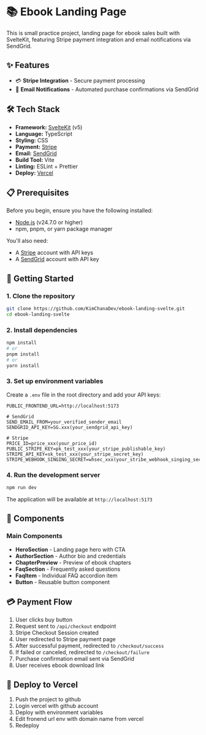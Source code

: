# 📚 Ebook Landing Page

This is small practice project, landing page for ebook sales built with SvelteKit, featuring Stripe payment integration and email notifications via SendGrid.

## ✨ Features

- 💳 **Stripe Integration** - Secure payment processing
- 📧 **Email Notifications** - Automated purchase confirmations via SendGrid

## 🛠️ Tech Stack

- **Framework:** [SvelteKit](https://kit.svelte.dev/) (v5)
- **Language:** TypeScript
- **Styling:** CSS
- **Payment:** [Stripe](https://stripe.com/)
- **Email:** [SendGrid](https://sendgrid.com/)
- **Build Tool:** Vite
- **Linting:** ESLint + Prettier
- **Deploy:** [Vercel](https://vercel.com/)

## 📋 Prerequisites

Before you begin, ensure you have the following installed:

- [Node.js](https://nodejs.org/) (v24.7.0 or higher)
- npm, pnpm, or yarn package manager

You'll also need:

- A [Stripe](https://stripe.com/) account with API keys
- A [SendGrid](https://sendgrid.com/) account with API key

## 🚀 Getting Started

### 1. Clone the repository

```bash
git clone https://github.com/KimChanaDev/ebook-landing-svelte.git
cd ebook-landing-svelte
```

### 2. Install dependencies

```bash
npm install
# or
pnpm install
# or
yarn install
```

### 3. Set up environment variables

Create a `.env` file in the root directory and add your API keys:

```env
PUBLIC_FRONTEND_URL=http://localhost:5173

# SendGrid
SEND_EMAIL_FROM=your_verified_sender_email
SENDGRID_API_KEY=SG.xxx(your_sendgrid_api_key)

# Stripe
PRICE_ID=price_xxx(your_price_id)
PUBLIC_STRIPE_KEY=pk_test_xxx(your_stripe_publishable_key)
STRIPE_API_KEY=sk_test_xxx(your_stripe_secret_key)
STRIPE_WEBHOOK_SINGING_SECRET=whsec_xxx(your_stribe_webhook_singing_secret)
```

### 4. Run the development server

```bash
npm run dev
```

The application will be available at `http://localhost:5173`

## 🎨 Components

### Main Components

- **HeroSection** - Landing page hero with CTA
- **AuthorSection** - Author bio and credentials
- **ChapterPreview** - Preview of ebook chapters
- **FaqSection** - Frequently asked questions
- **FaqItem** - Individual FAQ accordion item
- **Button** - Reusable button component

## 💳 Payment Flow

1. User clicks buy button
2. Request sent to `/api/checkout` endpoint
3. Stripe Checkout Session created
4. User redirected to Stripe payment page
5. After successful payment, redirected to `/checkout/success`
6. If failed or canceled, redirected to `/checkout/failure`
7. Purchase confirmation email sent via SendGrid
8. User receives ebook download link

## 🚀 Deploy to Vercel

1. Push the project to github
2. Login vercel with github account
3. Deploy with environment variables
4. Edit fronend url env with domain name from vercel
5. Redeploy
